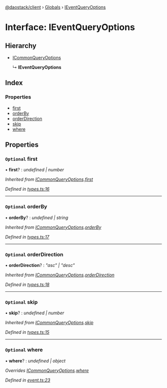 [@daostack/client](../README.md) › [Globals](../globals.md) › [IEventQueryOptions](ieventqueryoptions.md)

# Interface: IEventQueryOptions

## Hierarchy

* [ICommonQueryOptions](icommonqueryoptions.md)

  ↳ **IEventQueryOptions**

## Index

### Properties

* [first](ieventqueryoptions.md#optional-first)
* [orderBy](ieventqueryoptions.md#optional-orderby)
* [orderDirection](ieventqueryoptions.md#optional-orderdirection)
* [skip](ieventqueryoptions.md#optional-skip)
* [where](ieventqueryoptions.md#optional-where)

## Properties

### `Optional` first

• **first**? : *undefined | number*

*Inherited from [ICommonQueryOptions](icommonqueryoptions.md).[first](icommonqueryoptions.md#optional-first)*

*Defined in [types.ts:16](https://github.com/daostack/client/blob/aa9723f/src/types.ts#L16)*

___

### `Optional` orderBy

• **orderBy**? : *undefined | string*

*Inherited from [ICommonQueryOptions](icommonqueryoptions.md).[orderBy](icommonqueryoptions.md#optional-orderby)*

*Defined in [types.ts:17](https://github.com/daostack/client/blob/aa9723f/src/types.ts#L17)*

___

### `Optional` orderDirection

• **orderDirection**? : *"asc" | "desc"*

*Inherited from [ICommonQueryOptions](icommonqueryoptions.md).[orderDirection](icommonqueryoptions.md#optional-orderdirection)*

*Defined in [types.ts:18](https://github.com/daostack/client/blob/aa9723f/src/types.ts#L18)*

___

### `Optional` skip

• **skip**? : *undefined | number*

*Inherited from [ICommonQueryOptions](icommonqueryoptions.md).[skip](icommonqueryoptions.md#optional-skip)*

*Defined in [types.ts:15](https://github.com/daostack/client/blob/aa9723f/src/types.ts#L15)*

___

### `Optional` where

• **where**? : *undefined | object*

*Overrides [ICommonQueryOptions](icommonqueryoptions.md).[where](icommonqueryoptions.md#optional-where)*

*Defined in [event.ts:23](https://github.com/daostack/client/blob/aa9723f/src/event.ts#L23)*
